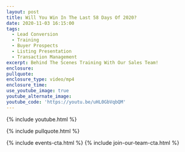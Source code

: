 ```yaml
---
layout: post
title: Will You Win In The Last 58 Days Of 2020?
date: 2020-11-03 16:15:00
tags:
  - Lead Conversion
  - Training
  - Buyer Prospects
  - Listing Presentation
  - Transaction Management
excerpt: Behind The Scenes Training With Our Sales Team!
enclosure:
pullquote:
enclosure_type: video/mp4
enclosure_time:
use_youtube_image: true
youtube_alternate_image:
youtube_code: 'https://youtu.be/uHL0GbVqbQM'
---
```


{% include youtube.html %}

{% include pullquote.html %}

{% include events-cta.html %} {% include join-our-team-cta.html %}